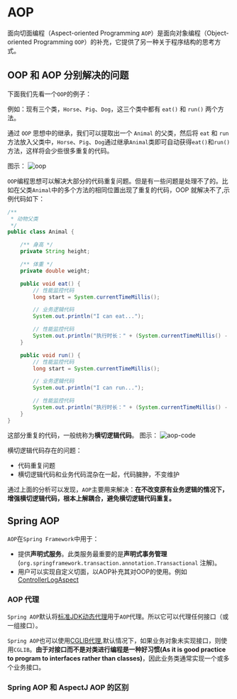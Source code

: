 # AOP 

面向切面编程（Aspect-oriented Programming `AOP`）是面向对象编程（Object-oriented Programming `OOP`）的补充，它提供了另一种关于程序结构的思考方式。

## OOP 和 AOP 分别解决的问题

下面我们先看一个`OOP`的例子：

例如：现有三个类，`Horse`、`Pig`、`Dog`，这三个类中都有 `eat()` 和 `run()` 两个方法。

通过 `OOP` 思想中的继承，我们可以提取出一个 `Animal` 的父类，然后将 `eat` 和 `run` 方法放入父类中，`Horse`、`Pig`、`Dog`通过继承`Animal`类即可自动获得`eat()`和`run()`方法，这样将会少些很多重复的代码。

图示：
![oop](/img/spring/oop.png)

`OOP`编程思想可以解决大部分的代码重复问题。但是有一些问题是处理不了的。比如在父类`Animal`中的多个方法的相同位置出现了重复的代码，OOP 就解决不了,示例代码如下：
```java
/**
 * 动物父类
 */
public class Animal {

    /** 身高 */
    private String height;

    /** 体重 */
    private double weight;

    public void eat() {
        // 性能监控代码
        long start = System.currentTimeMillis();

        // 业务逻辑代码
        System.out.println("I can eat...");

        // 性能监控代码
        System.out.println("执行时长：" + (System.currentTimeMillis() - start)/1000f + "s");
    }

    public void run() {
        // 性能监控代码
        long start = System.currentTimeMillis();

        // 业务逻辑代码
        System.out.println("I can run...");

        // 性能监控代码
        System.out.println("执行时长：" + (System.currentTimeMillis() - start)/1000f + "s");
    }
}
```
这部分重复的代码，一般统称为**横切逻辑代码**。
图示：
![aop-code](/img/spring/aop-code.webp)

横切逻辑代码存在的问题：
- 代码重复问题
- 横切逻辑代码和业务代码混杂在一起，代码臃肿，不变维护

通过上面的分析可以发现，`AOP`主要用来解决：**在不改变原有业务逻辑的情况下，增强横切逻辑代码，根本上解耦合，避免横切逻辑代码重复。**

## Spring AOP

`AOP`在`Spring Framework`中用于：
- 提供**声明式服务**。此类服务最重要的是**声明式事务管理**(`org.springframework.transaction.annotation.Transactional` 注解)。
- 用户可以实现自定义切面，以AOP补充其对OOP的使用。例如[ControllerLogAspect](/guide/web-core#controllerlogaspect)

### AOP 代理

`Spring AOP`默认将[标准JDK动态代理](/important/proxy)用于`AOP`代理。所以它可以代理任何接口（或一组接口）。

`Spring AOP`也可以使用[CGLIB代理](/important/proxy),默认情况下，如果业务对象未实现接口，则使用`CGLIB`。**由于对接口而不是对类进行编程是一种好习惯(As it is good practice to program to interfaces rather than classes)**，因此业务类通常实现一个或多个业务接口。


### Spring AOP 和 AspectJ AOP 的区别